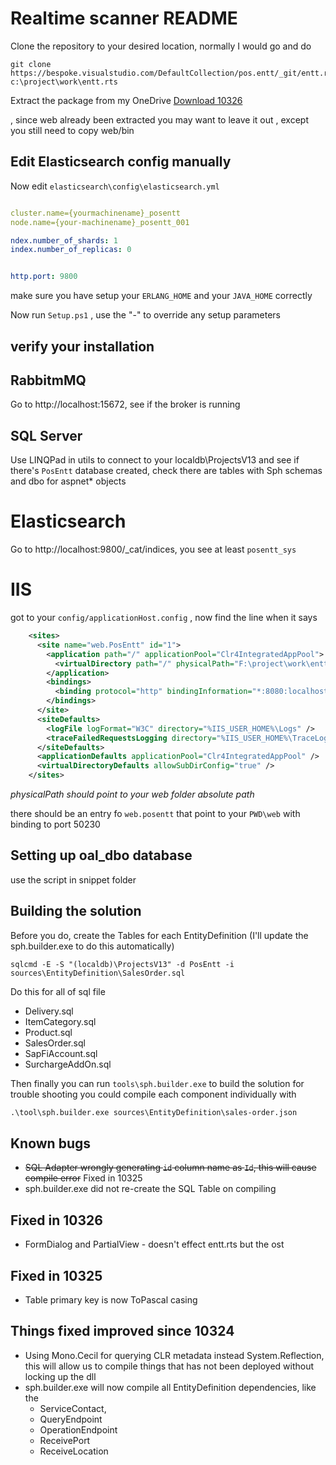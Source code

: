 # Realtime scanner README

Clone the repository to your desired location, normally I would go and do
```
git clone https://bespoke.visualstudio.com/DefaultCollection/pos.entt/_git/entt.rts c:\project\work\entt.rts
```

Extract the package from my OneDrive [Download 10326](https://dl.dropboxusercontent.com/u/72555618/rx-developers/10326/sph.package.1.0.10326-01.7z) 

, since web already been extracted you may want to leave it out , except you still need to copy web/bin


## Edit Elasticsearch config manually

Now edit `elasticsearch\config\elasticsearch.yml`

 ```yaml
 
cluster.name={yourmachinename}_posentt
node.name={your-machinename}_posentt_001

ndex.number_of_shards: 1
index.number_of_replicas: 0


http.port: 9800

```

make sure you have setup your `ERLANG_HOME` and your `JAVA_HOME` correctly

Now run `Setup.ps1` , use the "-" to override any setup parameters


## verify your installation

## RabbitmMQ
Go to http://localhost:15672, see if the broker is running

## SQL Server 
Use LINQPad in utils to connect to your localdb\ProjectsV13  and see if there's `PosEntt` database created, check there are tables with Sph schemas and dbo for aspnet* objects



# Elasticsearch
Go to http://localhost:9800/_cat/indices, you see at least `posentt_sys`


# IIS
got to your `config/applicationHost.config` , now find the line when it says 
``` xml
    <sites>
      <site name="web.PosEntt" id="1">
        <application path="/" applicationPool="Clr4IntegratedAppPool">
          <virtualDirectory path="/" physicalPath="F:\project\work\entt.rts\web" />
        </application>
        <bindings>
          <binding protocol="http" bindingInformation="*:8080:localhost" />
        </bindings>
      </site>
      <siteDefaults>
        <logFile logFormat="W3C" directory="%IIS_USER_HOME%\Logs" />
        <traceFailedRequestsLogging directory="%IIS_USER_HOME%\TraceLogFiles" enabled="true" maxLogFileSizeKB="1024" />
      </siteDefaults>
      <applicationDefaults applicationPool="Clr4IntegratedAppPool" />
      <virtualDirectoryDefaults allowSubDirConfig="true" />
    </sites>
```
*physicalPath should point to your web folder absolute path*

there should be an entry fo `web.posentt` that point to your `PWD\web` with binding to port 50230


## Setting up oal_dbo database

use the script in snippet folder

## Building the solution
Before you do, create the Tables for each EntityDefinition (I'll update the sph.builder.exe to do this automatically)

```
sqlcmd -E -S "(localdb)\ProjectsV13" -d PosEntt -i sources\EntityDefinition\SalesOrder.sql

```

Do this for all of sql file
* Delivery.sql
* ItemCategory.sql
* Product.sql
* SalesOrder.sql
* SapFiAccount.sql
* SurchargeAddOn.sql

Then finally you can run `tools\sph.builder.exe` to build the solution
for trouble shooting you could compile each component individually with
```bat
.\tool\sph.builder.exe sources\EntityDefinition\sales-order.json
```

## Known bugs

* ~~SQL Adapter wrongly generating `id` column name as `Id`, this will cause compile error~~ Fixed in 10325
* sph.builder.exe did not re-create the SQL Table on compiling


## Fixed in 10326
* FormDialog and PartialView - doesn't effect entt.rts but the ost

## Fixed in 10325
* Table primary key is now ToPascal casing


## Things fixed improved since 10324

* Using Mono.Cecil for querying CLR metadata instead System.Reflection, this will allow us to compile things 
that has not been deployed without locking up the dll
* sph.builder.exe will now compile all EntityDefinition dependencies, like the 
    * ServiceContact,
    * QueryEndpoint
    * OperationEndpoint
    * ReceivePort
    * ReceiveLocation
